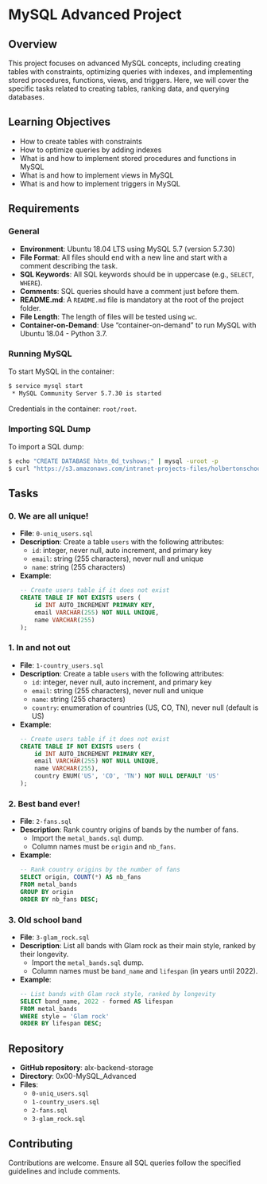 # MySQL Advanced Project

## Overview
This project focuses on advanced MySQL concepts, including creating tables with constraints, optimizing queries with indexes, and implementing stored procedures, functions, views, and triggers. Here, we will cover the specific tasks related to creating tables, ranking data, and querying databases.

## Learning Objectives
- How to create tables with constraints
- How to optimize queries by adding indexes
- What is and how to implement stored procedures and functions in MySQL
- What is and how to implement views in MySQL
- What is and how to implement triggers in MySQL

## Requirements
### General
- **Environment**: Ubuntu 18.04 LTS using MySQL 5.7 (version 5.7.30)
- **File Format**: All files should end with a new line and start with a comment describing the task.
- **SQL Keywords**: All SQL keywords should be in uppercase (e.g., `SELECT`, `WHERE`).
- **Comments**: SQL queries should have a comment just before them.
- **README.md**: A `README.md` file is mandatory at the root of the project folder.
- **File Length**: The length of files will be tested using `wc`.
- **Container-on-Demand**: Use “container-on-demand” to run MySQL with Ubuntu 18.04 - Python 3.7.

### Running MySQL
To start MySQL in the container:
```bash
$ service mysql start
 * MySQL Community Server 5.7.30 is started
```
Credentials in the container: `root/root`.

### Importing SQL Dump
To import a SQL dump:
```bash
$ echo "CREATE DATABASE hbtn_0d_tvshows;" | mysql -uroot -p
$ curl "https://s3.amazonaws.com/intranet-projects-files/holbertonschool-higher-level_programming+/274/hbtn_0d_tvshows.sql" -s | mysql -uroot -p hbtn_0d_tvshows
```

## Tasks

### 0. We are all unique!
- **File**: `0-uniq_users.sql`
- **Description**: Create a table `users` with the following attributes:
  - `id`: integer, never null, auto increment, and primary key
  - `email`: string (255 characters), never null and unique
  - `name`: string (255 characters)
- **Example**:
  ```sql
  -- Create users table if it does not exist
  CREATE TABLE IF NOT EXISTS users (
      id INT AUTO_INCREMENT PRIMARY KEY,
      email VARCHAR(255) NOT NULL UNIQUE,
      name VARCHAR(255)
  );
  ```

### 1. In and not out
- **File**: `1-country_users.sql`
- **Description**: Create a table `users` with the following attributes:
  - `id`: integer, never null, auto increment, and primary key
  - `email`: string (255 characters), never null and unique
  - `name`: string (255 characters)
  - `country`: enumeration of countries (US, CO, TN), never null (default is US)
- **Example**:
  ```sql
  -- Create users table if it does not exist
  CREATE TABLE IF NOT EXISTS users (
      id INT AUTO_INCREMENT PRIMARY KEY,
      email VARCHAR(255) NOT NULL UNIQUE,
      name VARCHAR(255),
      country ENUM('US', 'CO', 'TN') NOT NULL DEFAULT 'US'
  );
  ```

### 2. Best band ever!
- **File**: `2-fans.sql`
- **Description**: Rank country origins of bands by the number of fans.
  - Import the `metal_bands.sql` dump.
  - Column names must be `origin` and `nb_fans`.
- **Example**:
  ```sql
  -- Rank country origins by the number of fans
  SELECT origin, COUNT(*) AS nb_fans
  FROM metal_bands
  GROUP BY origin
  ORDER BY nb_fans DESC;
  ```

### 3. Old school band
- **File**: `3-glam_rock.sql`
- **Description**: List all bands with Glam rock as their main style, ranked by their longevity.
  - Import the `metal_bands.sql` dump.
  - Column names must be `band_name` and `lifespan` (in years until 2022).
- **Example**:
  ```sql
  -- List bands with Glam rock style, ranked by longevity
  SELECT band_name, 2022 - formed AS lifespan
  FROM metal_bands
  WHERE style = 'Glam rock'
  ORDER BY lifespan DESC;
  ```

## Repository
- **GitHub repository**: alx-backend-storage
- **Directory**: 0x00-MySQL_Advanced
- **Files**:
  - `0-uniq_users.sql`
  - `1-country_users.sql`
  - `2-fans.sql`
  - `3-glam_rock.sql`

## Contributing
Contributions are welcome. Ensure all SQL queries follow the specified guidelines and include comments.
